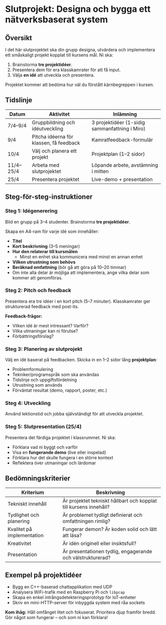 # Slutprojekt: Designa och bygga ett nätverksbaserat system

## Översikt

I det här slutprojektet ska din grupp designa, utvärdera och implementera ett småskaligt projekt kopplat till kursens mål. Ni ska:
1. Brainstorma **tre projektidéer**.
2. Presentera dem för era klasskamrater för att få input.
3. Välja **en idé** att utveckla och presentera.

Projektet kommer att bedöma hur väl du förstått kärnbegreppen i kursen.

## Tidslinje

| Datum      | Aktivitet                                | Inlämning                                 |
|------------|-------------------------------------------|-------------------------------------------|
| 7/4–9/4    | Gruppbildning och idéutveckling           | 3 projektidéer (1-sidig sammanfattning i Miro) |
| 9/4        | Pitcha idéerna för klassen, få feedback   | Kamratfeedback-formulär                    |
| 10/4       | Välj och planera ett projekt              | Projektplan (1–2 sidor)                   |
| 11/4–25/4  | Arbeta med slutprojektet                  | Löpande arbete, avstämning i mitten       |
| 25/4       | Presentera projektet                      | Live-demo + presentation                  |

## Steg-för-steg-instruktioner

### Steg 1: Idégenerering

Bild en grupp på 3–4 studenter. Brainstorma **tre projektidéer**.

Skapa en A4-ram för varje idé som innehåller:
- **Titel**
- **Kort beskrivning** (3–5 meningar)
- **Hur den relaterar till kursmålen**
	- Minst en enhet ska kommunicera med minst en annan enhet
- **Vilken utrustning som behövs**
- **Beräknad omfattning** (bör gå att göra på 10–20 timmar)
- Om inte alla delar är möjliga att implementera, ange vilka delar som kommer att genomföras.

### Steg 2: Pitch och feedback

Presentera era tre idéer i en kort pitch (5–7 minuter). Klasskamrater ger strukturerad feedback med post-its.

**Feedback-frågor:**
- Vilken idé är mest intressant? Varför?
- Vilka utmaningar kan ni förutse?
- Förbättringsförslag?

### Steg 3: Planering av slutprojekt

Välj en idé baserat på feedbacken. Skicka in en 1–2 sidor lång **projektplan**:
- Problemformulering
- Tekniker/programspråk som ska användas
- Tidslinje och uppgiftsfördelning
- Utrustning som används
- Förväntat resultat (demo, rapport, poster, etc.)

### Steg 4: Utveckling

Använd lektionstid och jobba självständigt för att utveckla projektet.

### Steg 5: Slutpresentation (25/4)

Presentera det färdiga projektet i klassrummet. Ni ska:
- Förklara vad ni byggt och varför
- Visa en **fungerande demo** (live eller inspelad)
- Förklara hur det skulle fungera i en större kontext
- Reflektera över utmaningar och lärdomar

## Bedömningskriterier

| Kriterium               | Beskrivning                                                              |
|-------------------------|---------------------------------------------------------------------------|
| Tekniskt innehåll       | Är projektet tekniskt hållbart och kopplat till kursens innehåll?        |
| Tydlighet och planering | Är problemet tydligt definierat och omfattningen rimlig?                 |
| Kvalitet på implementation | Fungerar demon? Är koden solid och lätt att läsa?                      |
| Kreativitet              | Är idén originell eller insiktsfull?                                    |
| Presentation             | Är presentationen tydlig, engagerande och välstrukturerad?              |

## Exempel på projektidéer

- Bygg en C++-baserad chattapplikation med UDP
- Analysera WiFi-trafik med en Raspberry Pi och `libpcap`
- Skapa en enkel intrångsdetekteringsprototyp för IoT-enheter
- Skriv en mini-HTTP-server för inbyggda system med råa sockets

**Kom ihåg:** Håll omfånget litet och fokuserat. Prioritera djup framför bredd. Gör något som fungerar – och som ni kan förklara!